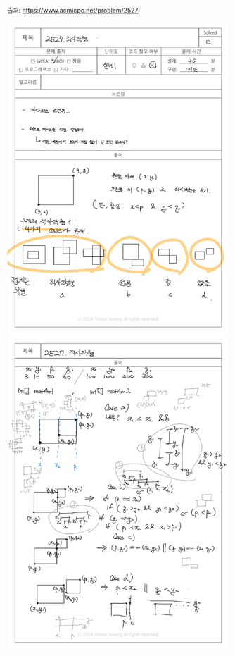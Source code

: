 출처: https://www.acmicpc.net/problem/2527



<img src="./assets/BOJ_2527.직사각형-1.jpg">
<img src="./assets/BOJ_2527.직사각형-2.jpg">